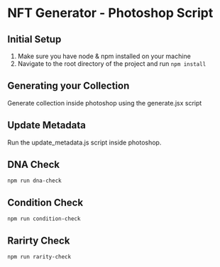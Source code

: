 # NFT Generator - Photoshop Script

## Initial Setup
1. Make sure you have node & npm installed on your machine
2. Navigate to the root directory of the project and run `npm install`

## Generating your Collection
Generate collection inside photoshop using the generate.jsx script

## Update Metadata
Run the update_metadata.js script inside photoshop.

## DNA Check
`npm run dna-check`

## Condition Check
`npm run condition-check`

## Rarirty Check
`npm run rarity-check`
